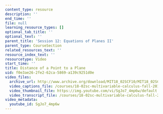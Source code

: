 ```yaml
---
content_type: resource
description: ''
end_time: ''
file: null
learning_resource_types: []
optional_tab_title: ''
optional_text: ''
parent_title: 'Session 12: Equations of Planes II'
parent_type: CourseSection
related_resources_text: ''
resource_index_text: ''
resourcetype: Video
start_time: ''
title: Distance of a Point to a Plane
uid: f0e3ae26-2fe2-62ca-5869-a139c9251d0e
video_files:
  archive_url: http://www.archive.org/download/MIT18_02SCF10/MIT18_02SCF10Rec_11_300k.mp4
  video_captions_file: /courses/18-02sc-multivariable-calculus-fall-2010/d694cbdee44d58f08ff782baac132c1d_SgJo7_4mp6w.vtt
  video_thumbnail_file: https://img.youtube.com/vi/SgJo7_4mp6w/default.jpg
  video_transcript_file: /courses/18-02sc-multivariable-calculus-fall-2010/d0e518f13440ffbef6d99a033016b63e_SgJo7_4mp6w.pdf
video_metadata:
  youtube_id: SgJo7_4mp6w
---
```

